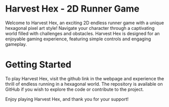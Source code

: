# Harvest Hex - 2D Runner Game
Welcome to Harvest Hex, an exciting 2D endless runner game with a unique hexagonal pixel art style! Navigate your character through a captivating world filled with challenges and obstacles. Harvest Hex is designed for an enjoyable gaming experience, featuring simple controls and engaging gameplay.

# Getting Started
To play Harvest Hex, visit the github link in the webpage and experience the thrill of endless running in a hexagonal world. The repository is available on GitHub if you wish to explore the code or contribute to the project.


Enjoy playing Harvest Hex, and thank you for your support!

